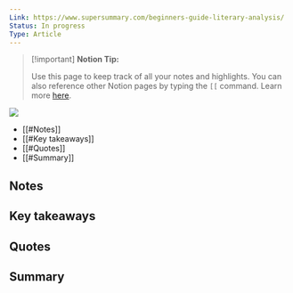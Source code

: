 ```yaml
---
Link: https://www.supersummary.com/beginners-guide-literary-analysis/
Status: In progress
Type: Article
---
```

> [!important] **Notion Tip:**
> 
> Use this page to keep track of all your notes and highlights. You can also reference other Notion pages by typing the `[[` command. Learn more [here](https://www.notion.so/help/create-links-and-backlinks).

  

[![](https://www.notion.so)](https://www.notion.so)

- [[#Notes]]
- [[#Key takeaways]]
- [[#Quotes]]
- [[#Summary]]

## Notes

## Key takeaways

## Quotes

## Summary